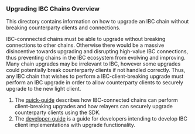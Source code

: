 <!--
order: false
parent:
  order: 3
-->

### Upgrading IBC Chains Overview

This directory contains information on how to upgrade an IBC chain without
breaking counterparty clients and connections.

IBC-connnected chains must be able to upgrade without breaking connections to
other chains. Otherwise there would be a massive disincentive towards upgrading
and disrupting high-value IBC connections, thus preventing chains in the IBC
ecosystem from evolving and improving. Many chain upgrades may be irrelevant to
IBC, however some upgrades could potentially break counterparty clients if not
handled correctly. Thus, any IBC chain that wishes to perform a
IBC-client-breaking upgrade must perform an IBC upgrade in order to allow
counterparty clients to securely upgrade to the new light client.

1. The [quick-guide](./quick-guide.md) describes how IBC-connected chains can
   perform client-breaking upgrades and how relayers can securely upgrade
   counterparty clients using the SDK.
2. The [developer-guide](./developer-guide.md) is a guide for developers
   intending to develop IBC client implementations with upgrade functionality.
